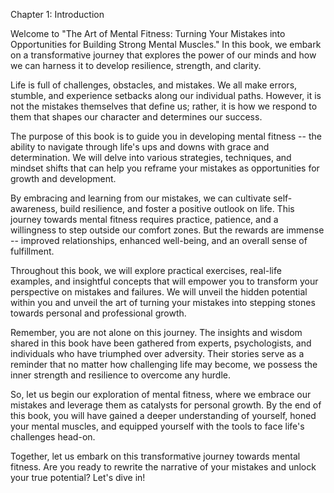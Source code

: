 Chapter 1: Introduction

Welcome to "The Art of Mental Fitness: Turning Your Mistakes into Opportunities for Building Strong Mental Muscles." In this book, we embark on a transformative journey that explores the power of our minds and how we can harness it to develop resilience, strength, and clarity.

Life is full of challenges, obstacles, and mistakes. We all make errors, stumble, and experience setbacks along our individual paths. However, it is not the mistakes themselves that define us; rather, it is how we respond to them that shapes our character and determines our success.

The purpose of this book is to guide you in developing mental fitness -- the ability to navigate through life's ups and downs with grace and determination. We will delve into various strategies, techniques, and mindset shifts that can help you reframe your mistakes as opportunities for growth and development.

By embracing and learning from our mistakes, we can cultivate self-awareness, build resilience, and foster a positive outlook on life. This journey towards mental fitness requires practice, patience, and a willingness to step outside our comfort zones. But the rewards are immense -- improved relationships, enhanced well-being, and an overall sense of fulfillment.

Throughout this book, we will explore practical exercises, real-life examples, and insightful concepts that will empower you to transform your perspective on mistakes and failures. We will unveil the hidden potential within you and unveil the art of turning your mistakes into stepping stones towards personal and professional growth.

Remember, you are not alone on this journey. The insights and wisdom shared in this book have been gathered from experts, psychologists, and individuals who have triumphed over adversity. Their stories serve as a reminder that no matter how challenging life may become, we possess the inner strength and resilience to overcome any hurdle.

So, let us begin our exploration of mental fitness, where we embrace our mistakes and leverage them as catalysts for personal growth. By the end of this book, you will have gained a deeper understanding of yourself, honed your mental muscles, and equipped yourself with the tools to face life's challenges head-on.

Together, let us embark on this transformative journey towards mental fitness. Are you ready to rewrite the narrative of your mistakes and unlock your true potential? Let's dive in!
